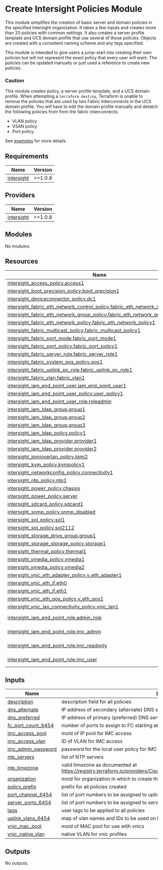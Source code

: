 # Create Intersight Policies Module

This module simplifies the creation of basic server and domain policies in the specified Intersight organization. It takes a few inputs and creates more than 20 policies with common settings. It also creates a server profile template and UCS domain profile that use several of those policies. Objects are created with a consistent naming scheme and any tags specified.

This module is intended to give users a jump-start into creating their own policies but will not represent the exact policy that every user will want. The policies can be updated manually or just used a reference to create new policies.

### Caution
This module creates policy, a server profile template, and a UCS domain profile. When attempting a `terraform destroy`, Terraform is unable to remove the policies that are used by two Fabric Interconnects in the UCS domain profile. You will have to edit the domain profile manually and detatch the following policies from from the fabric interconnects:
- VLAN policy
- VSAN policy
- Port policy

See [examples](./examples/) for more details.

## Requirements

| Name | Version |
|------|---------|
| <a name="requirement_intersight"></a> [intersight](#requirement\_intersight) | >=1.0.8 |

## Providers

| Name | Version |
|------|---------|
| <a name="provider_intersight"></a> [intersight](#provider\_intersight) | >=1.0.8 |

## Modules

No modules.

## Resources

| Name | Type |
|------|------|
| [intersight_access_policy.access1](https://registry.terraform.io/providers/CiscoDevNet/intersight/latest/docs/resources/access_policy) | resource |
| [intersight_boot_precision_policy.boot_precision1](https://registry.terraform.io/providers/CiscoDevNet/intersight/latest/docs/resources/boot_precision_policy) | resource |
| [intersight_deviceconnector_policy.dc1](https://registry.terraform.io/providers/CiscoDevNet/intersight/latest/docs/resources/deviceconnector_policy) | resource |
| [intersight_fabric_eth_network_control_policy.fabric_eth_network_control_policy1](https://registry.terraform.io/providers/CiscoDevNet/intersight/latest/docs/resources/fabric_eth_network_control_policy) | resource |
| [intersight_fabric_eth_network_group_policy.fabric_eth_network_group_policy1](https://registry.terraform.io/providers/CiscoDevNet/intersight/latest/docs/resources/fabric_eth_network_group_policy) | resource |
| [intersight_fabric_eth_network_policy.fabric_eth_network_policy1](https://registry.terraform.io/providers/CiscoDevNet/intersight/latest/docs/resources/fabric_eth_network_policy) | resource |
| [intersight_fabric_multicast_policy.fabric_multicast_policy1](https://registry.terraform.io/providers/CiscoDevNet/intersight/latest/docs/resources/fabric_multicast_policy) | resource |
| [intersight_fabric_port_mode.fabric_port_mode1](https://registry.terraform.io/providers/CiscoDevNet/intersight/latest/docs/resources/fabric_port_mode) | resource |
| [intersight_fabric_port_policy.fabric_port_policy1](https://registry.terraform.io/providers/CiscoDevNet/intersight/latest/docs/resources/fabric_port_policy) | resource |
| [intersight_fabric_server_role.fabric_server_role1](https://registry.terraform.io/providers/CiscoDevNet/intersight/latest/docs/resources/fabric_server_role) | resource |
| [intersight_fabric_system_qos_policy.qos1](https://registry.terraform.io/providers/CiscoDevNet/intersight/latest/docs/resources/fabric_system_qos_policy) | resource |
| [intersight_fabric_uplink_pc_role.fabric_uplink_pc_role1](https://registry.terraform.io/providers/CiscoDevNet/intersight/latest/docs/resources/fabric_uplink_pc_role) | resource |
| [intersight_fabric_vlan.fabric_vlan1](https://registry.terraform.io/providers/CiscoDevNet/intersight/latest/docs/resources/fabric_vlan) | resource |
| [intersight_iam_end_point_user.iam_end_point_user1](https://registry.terraform.io/providers/CiscoDevNet/intersight/latest/docs/resources/iam_end_point_user) | resource |
| [intersight_iam_end_point_user_policy.user_policy1](https://registry.terraform.io/providers/CiscoDevNet/intersight/latest/docs/resources/iam_end_point_user_policy) | resource |
| [intersight_iam_end_point_user_role.roleadmin](https://registry.terraform.io/providers/CiscoDevNet/intersight/latest/docs/resources/iam_end_point_user_role) | resource |
| [intersight_iam_ldap_group.group1](https://registry.terraform.io/providers/CiscoDevNet/intersight/latest/docs/resources/iam_ldap_group) | resource |
| [intersight_iam_ldap_group.group2](https://registry.terraform.io/providers/CiscoDevNet/intersight/latest/docs/resources/iam_ldap_group) | resource |
| [intersight_iam_ldap_group.group3](https://registry.terraform.io/providers/CiscoDevNet/intersight/latest/docs/resources/iam_ldap_group) | resource |
| [intersight_iam_ldap_policy.policy1](https://registry.terraform.io/providers/CiscoDevNet/intersight/latest/docs/resources/iam_ldap_policy) | resource |
| [intersight_iam_ldap_provider.provider1](https://registry.terraform.io/providers/CiscoDevNet/intersight/latest/docs/resources/iam_ldap_provider) | resource |
| [intersight_iam_ldap_provider.provider2](https://registry.terraform.io/providers/CiscoDevNet/intersight/latest/docs/resources/iam_ldap_provider) | resource |
| [intersight_ipmioverlan_policy.ipmi2](https://registry.terraform.io/providers/CiscoDevNet/intersight/latest/docs/resources/ipmioverlan_policy) | resource |
| [intersight_kvm_policy.kvmpolicy1](https://registry.terraform.io/providers/CiscoDevNet/intersight/latest/docs/resources/kvm_policy) | resource |
| [intersight_networkconfig_policy.connectivity1](https://registry.terraform.io/providers/CiscoDevNet/intersight/latest/docs/resources/networkconfig_policy) | resource |
| [intersight_ntp_policy.ntp1](https://registry.terraform.io/providers/CiscoDevNet/intersight/latest/docs/resources/ntp_policy) | resource |
| [intersight_power_policy.chassis](https://registry.terraform.io/providers/CiscoDevNet/intersight/latest/docs/resources/power_policy) | resource |
| [intersight_power_policy.server](https://registry.terraform.io/providers/CiscoDevNet/intersight/latest/docs/resources/power_policy) | resource |
| [intersight_sdcard_policy.sdcard1](https://registry.terraform.io/providers/CiscoDevNet/intersight/latest/docs/resources/sdcard_policy) | resource |
| [intersight_snmp_policy.snmp_disabled](https://registry.terraform.io/providers/CiscoDevNet/intersight/latest/docs/resources/snmp_policy) | resource |
| [intersight_sol_policy.sol1](https://registry.terraform.io/providers/CiscoDevNet/intersight/latest/docs/resources/sol_policy) | resource |
| [intersight_sol_policy.sol2112](https://registry.terraform.io/providers/CiscoDevNet/intersight/latest/docs/resources/sol_policy) | resource |
| [intersight_storage_drive_group.group1](https://registry.terraform.io/providers/CiscoDevNet/intersight/latest/docs/resources/storage_drive_group) | resource |
| [intersight_storage_storage_policy.storage1](https://registry.terraform.io/providers/CiscoDevNet/intersight/latest/docs/resources/storage_storage_policy) | resource |
| [intersight_thermal_policy.thermal1](https://registry.terraform.io/providers/CiscoDevNet/intersight/latest/docs/resources/thermal_policy) | resource |
| [intersight_vmedia_policy.vmedia1](https://registry.terraform.io/providers/CiscoDevNet/intersight/latest/docs/resources/vmedia_policy) | resource |
| [intersight_vmedia_policy.vmedia2](https://registry.terraform.io/providers/CiscoDevNet/intersight/latest/docs/resources/vmedia_policy) | resource |
| [intersight_vnic_eth_adapter_policy.v_eth_adapter1](https://registry.terraform.io/providers/CiscoDevNet/intersight/latest/docs/resources/vnic_eth_adapter_policy) | resource |
| [intersight_vnic_eth_if.eth0](https://registry.terraform.io/providers/CiscoDevNet/intersight/latest/docs/resources/vnic_eth_if) | resource |
| [intersight_vnic_eth_if.eth1](https://registry.terraform.io/providers/CiscoDevNet/intersight/latest/docs/resources/vnic_eth_if) | resource |
| [intersight_vnic_eth_qos_policy.v_eth_qos1](https://registry.terraform.io/providers/CiscoDevNet/intersight/latest/docs/resources/vnic_eth_qos_policy) | resource |
| [intersight_vnic_lan_connectivity_policy.vnic_lan1](https://registry.terraform.io/providers/CiscoDevNet/intersight/latest/docs/resources/vnic_lan_connectivity_policy) | resource |
| [intersight_iam_end_point_role.admin_role](https://registry.terraform.io/providers/CiscoDevNet/intersight/latest/docs/data-sources/iam_end_point_role) | data source |
| [intersight_iam_end_point_role.imc_admin](https://registry.terraform.io/providers/CiscoDevNet/intersight/latest/docs/data-sources/iam_end_point_role) | data source |
| [intersight_iam_end_point_role.imc_readonly](https://registry.terraform.io/providers/CiscoDevNet/intersight/latest/docs/data-sources/iam_end_point_role) | data source |
| [intersight_iam_end_point_role.imc_user](https://registry.terraform.io/providers/CiscoDevNet/intersight/latest/docs/data-sources/iam_end_point_role) | data source |

## Inputs

| Name | Description | Type | Default | Required |
|------|-------------|------|---------|:--------:|
| <a name="input_description"></a> [description](#input\_description) | description field for all policies | `string` | `""` | no |
| <a name="input_dns_alternate"></a> [dns\_alternate](#input\_dns\_alternate) | IP address of secondary (alternate) DNS server | `string` | `""` | no |
| <a name="input_dns_preferred"></a> [dns\_preferred](#input\_dns\_preferred) | IP address of primary (preferred) DNS server | `string` | n/a | yes |
| <a name="input_fc_port_count_6454"></a> [fc\_port\_count\_6454](#input\_fc\_port\_count\_6454) | number of ports to assign to FC starting at port 1 | `number` | `0` | no |
| <a name="input_imc_access_pool"></a> [imc\_access\_pool](#input\_imc\_access\_pool) | moid of IP pool for IMC access | `string` | n/a | yes |
| <a name="input_imc_access_vlan"></a> [imc\_access\_vlan](#input\_imc\_access\_vlan) | ID of VLAN for IMC access | `number` | n/a | yes |
| <a name="input_imc_admin_password"></a> [imc\_admin\_password](#input\_imc\_admin\_password) | password for the local user policy for IMC | `string` | `"Cha@ng3Me"` | no |
| <a name="input_ntp_servers"></a> [ntp\_servers](#input\_ntp\_servers) | list of NTP servers | `list(string)` | n/a | yes |
| <a name="input_ntp_timezone"></a> [ntp\_timezone](#input\_ntp\_timezone) | valid timezone as documented at https://registry.terraform.io/providers/CiscoDevNet/intersight/latest/docs/resources/ntp_policy | `string` | `"America/Chicago"` | no |
| <a name="input_organization"></a> [organization](#input\_organization) | moid for organization in which to create the policies | `string` | n/a | yes |
| <a name="input_policy_prefix"></a> [policy\_prefix](#input\_policy\_prefix) | prefix for all policies created | `string` | `"tf"` | no |
| <a name="input_port_channel_6454"></a> [port\_channel\_6454](#input\_port\_channel\_6454) | list of port numbers to be assigned to uplink port channel | `set(string)` | n/a | yes |
| <a name="input_server_ports_6454"></a> [server\_ports\_6454](#input\_server\_ports\_6454) | list of port numbers to be assigned to server ports | `set(string)` | n/a | yes |
| <a name="input_tags"></a> [tags](#input\_tags) | user tags to be applied to all policies | `list(map(string))` | `[]` | no |
| <a name="input_uplink_vlans_6454"></a> [uplink\_vlans\_6454](#input\_uplink\_vlans\_6454) | map of vlan names and IDs to be used on FI uplinks | `map(number)` | n/a | yes |
| <a name="input_vnic_mac_pool"></a> [vnic\_mac\_pool](#input\_vnic\_mac\_pool) | moid of MAC pool for use with vnics | `string` | n/a | yes |
| <a name="input_vnic_native_vlan"></a> [vnic\_native\_vlan](#input\_vnic\_native\_vlan) | native VLAN for vnic profiles | `number` | `1` | no |

## Outputs

No outputs.
